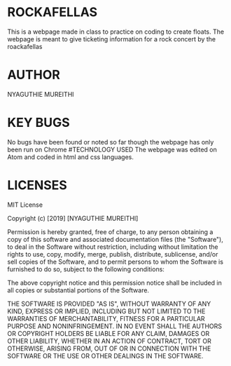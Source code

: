 # ROCKAFELLAS
This is a webpage made in class to practice on coding to create floats. 
The webpage is meant to give ticketing information for a rock concert by the roackafellas 
# AUTHOR
NYAGUTHIE MUREITHI
# KEY BUGS
No bugs have been found or noted so far though the webpage has only been run on Chrome
#TECHNOLOGY USED
The webpage was edited on Atom and coded in html and css languages.
# LICENSES
MIT License

Copyright (c) [2019] [NYAGUTHIE MUREITHI]

Permission is hereby granted, free of charge, to any person obtaining a copy
of this software and associated documentation files (the "Software"), to deal
in the Software without restriction, including without limitation the rights
to use, copy, modify, merge, publish, distribute, sublicense, and/or sell
copies of the Software, and to permit persons to whom the Software is
furnished to do so, subject to the following conditions:

The above copyright notice and this permission notice shall be included in all
copies or substantial portions of the Software.

THE SOFTWARE IS PROVIDED "AS IS", WITHOUT WARRANTY OF ANY KIND, EXPRESS OR
IMPLIED, INCLUDING BUT NOT LIMITED TO THE WARRANTIES OF MERCHANTABILITY,
FITNESS FOR A PARTICULAR PURPOSE AND NONINFRINGEMENT. IN NO EVENT SHALL THE
AUTHORS OR COPYRIGHT HOLDERS BE LIABLE FOR ANY CLAIM, DAMAGES OR OTHER
LIABILITY, WHETHER IN AN ACTION OF CONTRACT, TORT OR OTHERWISE, ARISING FROM,
OUT OF OR IN CONNECTION WITH THE SOFTWARE OR THE USE OR OTHER DEALINGS IN THE
SOFTWARE.
